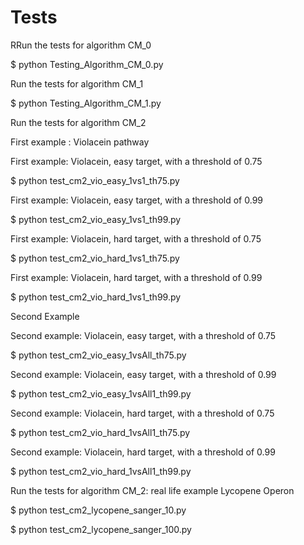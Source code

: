 # Tests 

RRun the tests for algorithm CM_0

$ python Testing_Algorithm_CM_0.py

Run the tests for algorithm CM_1

$ python Testing_Algorithm_CM_1.py

Run the tests for algorithm CM_2

First example : Violacein pathway


First example: Violacein, easy target, with a threshold of 0.75

$ python test_cm2_vio_easy_1vs1_th75.py

First example: Violacein, easy target,  with a threshold of 0.99

$ python test_cm2_vio_easy_1vs1_th99.py

First example: Violacein, hard target, with a threshold of 0.75

$ python test_cm2_vio_hard_1vs1_th75.py

First example: Violacein, hard target,  with a threshold of 0.99

$ python test_cm2_vio_hard_1vs1_th99.py


Second Example

 Second example: Violacein, easy target, with a threshold of 0.75


$ python test_cm2_vio_easy_1vsAll_th75.py

Second example: Violacein, easy target, with a threshold of 0.99


$ python test_cm2_vio_easy_1vsAll1_th99.py

Second example: Violacein, hard target, with a threshold of 0.75

$ python test_cm2_vio_hard_1vsAll1_th75.py

Second example: Violacein, hard target, with a threshold of 0.99

$ python test_cm2_vio_hard_1vsAll1_th99.py

Run the tests for algorithm CM_2: real life example Lycopene Operon

$ python test_cm2_lycopene_sanger_10.py

 $ python test_cm2_lycopene_sanger_100.py

